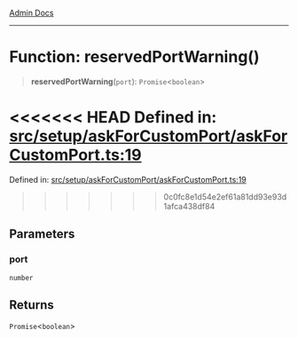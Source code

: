 [Admin Docs](/)

***

# Function: reservedPortWarning()

> **reservedPortWarning**(`port`): `Promise`\<`boolean`\>

<<<<<<< HEAD
Defined in: [src/setup/askForCustomPort/askForCustomPort.ts:19](https://github.com/abhassen44/talawa-admin/blob/285f7384c3d26b5028a286d84f89b85120d130a2/src/setup/askForCustomPort/askForCustomPort.ts#L19)
=======
Defined in: [src/setup/askForCustomPort/askForCustomPort.ts:19](https://github.com/PalisadoesFoundation/talawa-admin/blob/main/src/setup/askForCustomPort/askForCustomPort.ts#L19)
>>>>>>> 0c0fc8e1d54e2ef61a81dd93e93d1afca438df84

## Parameters

### port

`number`

## Returns

`Promise`\<`boolean`\>
